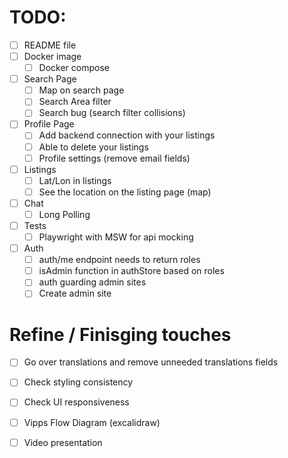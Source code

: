 
# TODO:

- [ ] README file
- [ ] Docker image
  - [ ] Docker compose
- [ ] Search Page
  - [ ] Map on search page
  - [ ] Search Area filter
  - [ ] Search bug (search filter collisions)
- [ ] Profile Page
  - [ ] Add backend connection with your listings
  - [ ] Able to delete your listings
  - [ ] Profile settings (remove email fields)
- [ ] Listings 
  - [ ] Lat/Lon in listings
  - [ ] See the location on the listing page (map)
- [ ] Chat
  - [ ] Long Polling
- [ ] Tests
  - [ ] Playwright with MSW for api mocking
- [ ] Auth
  - [ ] auth/me endpoint needs to return roles
  - [ ] isAdmin function in authStore based on roles
  - [ ] auth guarding admin sites
  - [ ] Create admin site

# Refine / Finisging touches
- [ ] Go over translations and remove unneeded translations fields
- [ ] Check styling consistency
- [ ] Check UI responsiveness

- [ ] Vipps Flow Diagram (excalidraw)

- [ ] Video presentation 